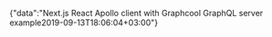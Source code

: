 {"data":"Next.js React Apollo client with Graphcool GraphQL server example2019-09-13T18:06:04+03:00"}
